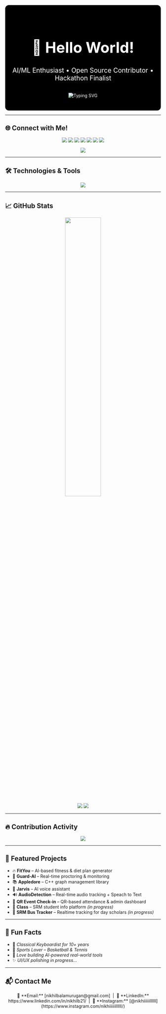 <div align="center" style="background-color:#000; color:#fff; padding:40px 20px; border-radius:12px;">

  <h1 style="font-size:3rem;">👋 Hello World!</h1>
  <h2 style="margin-top:10px; font-weight:400;">AI/ML Enthusiast • Open Source Contributor • Hackathon Finalist</h2>
  
  <br/>

  <img src="https://readme-typing-svg.herokuapp.com?font=Fira+Code&size=30&duration=3000&pause=1000&color=FF4F00&center=true&vCenter=true&width=700&lines=Welcome+to+my+GitHub+profile!;" alt="Typing SVG" />
  
</div>

---

## 🌐 Connect with Me!
<p align="center">
  <a href="https://github.com/Nikhil210206" target="_blank"><img src="https://img.shields.io/badge/GitHub-000000?style=for-the-badge&logo=github&logoColor=white" /></a>
  <a href="https://www.linkedin.com/in/nikhilb21/" target="_blank"><img src="https://img.shields.io/badge/LinkedIn-0A66C2?style=for-the-badge&logo=linkedin&logoColor=white" /></a>
  <a href="https://bento.me/nikhilb" target="_blank"><img src="https://img.shields.io/badge/Bento.me-000000?style=for-the-badge&logo=bento&logoColor=white" /></a>
  <a href="mailto:nikhilbalamurugan@gmail.com" target="_blank"><img src="https://img.shields.io/badge/Gmail-D14836?style=for-the-badge&logo=gmail&logoColor=white" /></a>
  <a href="https://www.instagram.com/nikhiiiiiillllll/" target="_blank"><img src="https://img.shields.io/badge/Instagram-E4405F?style=for-the-badge&logo=instagram&logoColor=white" /></a>
  <a href="https://discord.com/users/nikhilb_13596" target="_blank"><img src="https://img.shields.io/badge/Discord-5865F2?style=for-the-badge&logo=discord&logoColor=white" /></a>
  <a href="https://devfolio.co/@Nikhil_6938" target="_blank"><img src="https://img.shields.io/badge/Devfolio-0A0A0A?style=for-the-badge&logo=dev.to&logoColor=white" /></a>
</p>

<p align="center">
  <img src="https://komarev.com/ghpvc/?username=Nikhil210206&label=Profile+Views&color=orange&style=for-the-badge"/>
</p>

---

## 🛠️ Technologies & Tools  
<p align="center">
  <img src="https://skillicons.dev/icons?i=python,cpp,java,ts,js,html,css,react,nodejs,flask,tailwind,tensorflow,pytorch,opencv,git,github,vscode,figma,mongodb,postman,linux&theme=dark" />
</p>

---

## 📈 GitHub Stats  
<p align="center">
  <img src="https://github-readme-stats.vercel.app/api?username=Nikhil210206&show_icons=true&theme=radical&hide_title=true" width="48%" />
  <br /><br />
  <img src="https://github-profile-summary-cards.vercel.app/api/cards/repos-per-language?username=Nikhil210206&theme=radical" />
  <img src="https://github-profile-summary-cards.vercel.app/api/cards/most-commit-language?username=Nikhil210206&theme=radical" />
</p>

---

## 🔥 Contribution Activity  
<p align="center">
  <img src="https://github-readme-activity-graph.vercel.app/graph?username=Nikhil210206&bg_color=000000&color=ffffff&line=ff4f00&point=ff9900&area=true&hide_border=true" />
</p>

---

## 🚀 Featured Projects  
- 🔥 **FitYou** – AI-based fitness & diet plan generator  
- 🔐 **Guard-AI** – Real-time proctoring & monitoring  
- 📚 **Appledore** – C++ graph management library  
- 🧠 **Jarvis** – AI voice assistant  
- 🔊 **AudioDetection** – Real-time audio tracking + Speach to Text 
- 📲 **QR Event Check-in** – QR-based attendance & admin dashboard  
- 🏫 **Class** – SRM student info platform *(in progress)*  
- 🚌 **SRM Bus Tracker** – Realtime tracking for day scholars *(in progress)*

---

## 🎹 Fun Facts  
- 🎼 *Classical Keyboardist for 10+ years*  
- 🏀 *Sports Lover – Basketball & Tennis*  
- 💭 *Love building AI-powered real-world tools*  
- ✨ *UI/UX polishing in progress...*

---

## 📬 Contact Me  
<p align="center">
  📩 **Email:** [nikhilbalamurugan@gmail.com] &nbsp;|&nbsp;  
  💼 **LinkedIn:** https://www.linkedin.com/in/nikhilb21/ &nbsp;|&nbsp;  
  📸 **Instagram:** [@nikhiiiiiillllll] (https://www.instagram.com/nikhiiiiiillllll/)
</p>
